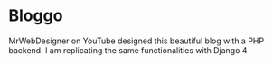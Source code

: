 # Bloggo
MrWebDesigner on YouTube designed this beautiful blog with a PHP backend. I am replicating the same functionalities with Django 4
